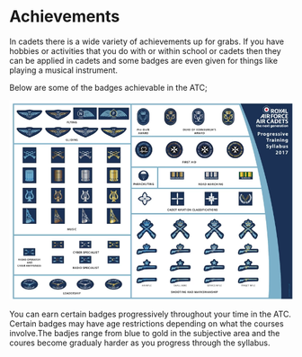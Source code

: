 Achievements
============

In cadets there is a wide variety of achievements up for grabs.
If you have hobbies or activities that you do with or within school or cadets then they can be applied in cadets and some badges are even given for things like playing a musical instrument.

Below are some of the badges achievable in the ATC;

![Syllabus](./syllabus.webp)

You can earn certain badges progressively throughout your time in the ATC. Certain badges may have age restrictions depending on what the courses involve.The badjes range from blue to gold in the subjective area and the coures become gradualy harder as you progress through the syllabus.
